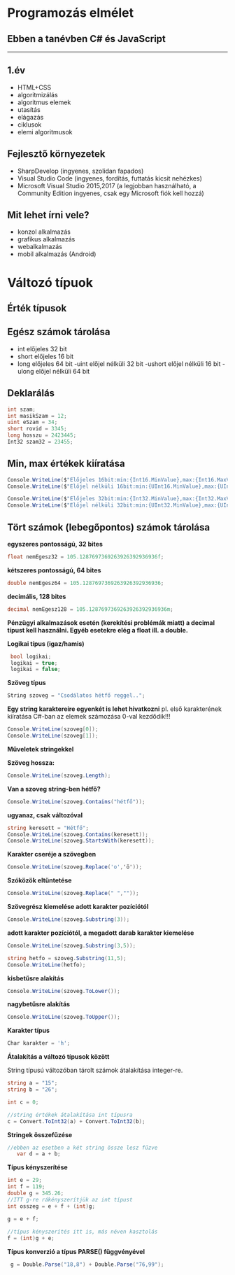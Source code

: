 # Programozás elmélet 

## Ebben a tanévben C# és JavaScript
---
## 1.év 
 - HTML+CSS
 - algoritmizálás
 - algoritmus elemek
  - utasítás
  - elágazás
  - ciklusok
  - elemi algoritmusok
  
## Fejlesztő környezetek
 - SharpDevelop (ingyenes, szolidan fapados)
 - Visual Studio Code (ingyenes, fordítás, futtatás kicsit nehézkes)
 - Microsoft Visual Studio 2015,2017 (a legjobban használható, a Community Edition ingyenes, csak egy Microsoft fiók kell hozzá)
 
 ## Mit lehet írni vele?
  - konzol alkalmazás
  - grafikus alkalmazás
  - webalkalmazás
  - mobil alkalmazás (Android)
  
 # Változó típuok
 
 ## Érték típusok
 
  ## Egész számok tárolása
   - int előjeles 32 bit
   - short előjeles 16 bit
   - long előjeles 64 bit
   -uint előjel nélküli 32 bit
   -ushort előjel nélküli 16 bit
   -ulong előjel nélküli 64 bit
  
## Deklarálás
```C#
int szam;
int masikSzam = 12;
uint eSzam = 34;
short rovid = 3345;
long hosszu = 2423445;
Int32 szam32 = 23455;
```

## Min, max értékek kiíratása

```c#
Console.WriteLine($"Előjeles 16bit:min:{Int16.MinValue},max:{Int16.MaxValue}");
Console.WriteLine($"Előjel nélküli 16bit:min:{UInt16.MinValue},max:{UInt16.MaxValue}");

Console.WriteLine($"Előjeles 32bit:min:{Int32.MinValue},max:{Int32.MaxValue}");
Console.WriteLine($"Előjel nélküli 32bit:min:{UInt32.MinValue},max:{UInt32.MaxValue}");
```

## Tört számok (lebegőpontos) számok tárolása


**egyszeres pontosságú, 32 bites**
```C#
float nemEgesz32 = 105.1287697369263926392936936f;
```

**kétszeres pontosságú, 64 bites**

```C#
double nemEgesz64 = 105.1287697369263926392936936;
```

**decimális, 128 bites**
```C#
decimal nemEgesz128 = 105.1287697369263926392936936m;
```
**Pénzügyi alkalmazások esetén (kerekítési problémák miatt) a decimal típust kell használni. Egyéb esetekre elég a float ill. a double.**

**Logikai típus (igaz/hamis)**
```C#            
 bool logikai;
 logikai = true;
 logikai = false;
 ```

 **Szöveg típus**
```C# 
String szoveg = "Csodálatos hétfő reggel..";
```

**Egy string karaktereire egyenkét is lehet hivatkozni**
pl. első karakterének kiíratása
C#-ban az elemek számozása 0-val kezdődik!!!
```C#
Console.WriteLine(szoveg[0]);
Console.WriteLine(szoveg[1]);
```

**Műveletek stringekkel**

**Szöveg hossza:**
```C#
Console.WriteLine(szoveg.Length);
```

**Van a szoveg string-ben hétfő?**
```C#
Console.WriteLine(szoveg.Contains("hétfő"));
```

**ugyanaz, csak változóval**
```C#
string keresett = "Hétfő";
Console.WriteLine(szoveg.Contains(keresett));
Console.WriteLine(szoveg.StartsWith(keresett));
```

**Karakter cseréje a szövegben**
```C#
Console.WriteLine(szoveg.Replace('o','ö'));
```

**Szóközök eltüntetése**

```C#
Console.WriteLine(szoveg.Replace(" ",""));
```
**Szövegrész kiemelése adott karakter pozíciótól**
```c#
Console.WriteLine(szoveg.Substring(3));
```

**adott karakter pozíciótól, a megadott darab karakter kiemelése**
```c#
Console.WriteLine(szoveg.Substring(3,5));
```
```c#
string hetfo = szoveg.Substring(11,5);
Console.WriteLine(hetfo);
```
            
**kisbetűsre alakítás**
```c#
Console.WriteLine(szoveg.ToLower());
```
**nagybetűsre alakítás**
```c#
Console.WriteLine(szoveg.ToUpper());
```

**Karakter típus**
```C#            
Char karakter = 'h';
```
**Átalakítás a változó típusok között**

String típusú változóban tárolt számok átalakítása integer-re.

```C#
string a = "15";
string b = "26";

int c = 0;

//string értékek átalakítása int típusra
c = Convert.ToInt32(a) + Convert.ToInt32(b);
```            
**Stringek összefűzése**
```C#
//ebben az esetben a két string össze lesz fűzve
   var d = a + b;
```
**Típus kényszerítése**
```C#
int e = 29;
int f = 119;
double g = 345.26;
//ITT g-re rákényszerítjük az int típust
int osszeg = e + f + (int)g;

g = e + f;
            
//típus kényszerítés itt is, más néven kasztolás
f = (int)g + e;
```
**Típus konverzió a típus PARSE() függvényével**

```C#
 g = Double.Parse("18,8") + Double.Parse("76,99");
``` 
